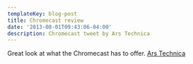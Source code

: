```yaml
---
templateKey: blog-post
title: Chromecast review
date: '2013-08-01T09:43:06-04:00'
description: Chromecast tweet by Ars Technica
---
```

Great look at what the Chromecast has to offer.
[Ars Technica](http://arstechnica.com/gadgets/2013/08/you-get-the-dongle-you-pay-for-in-googles-chromecast/)
